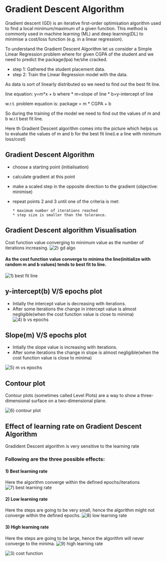 # Gradient Descent Algorithm

Gradient descent (GD) is an iterative first-order optimisation algorithm used to find a local minimum/maximum of a given function. This method is commonly used in machine learning (ML) and deep learning(DL) to minimise a cost/loss function (e.g. in a linear regression).

To understand the Gradient Descent Algorithm let us consider a Simple Linear Regression problem where for given CGPA of the student and we need to predict the package(lpa) he/she cracked.

* step 1: Gathered the student placement data.
* step 2: Train the Linear Regression model with the data.

As data is sort of linearly distributed so we need to find out the best fit line.

line equation: y=m*x + b
where * m=slope of line
      * b=y-intercept of line

w.r.t. problem equation is: package = m * CGPA + b

So during the training of the model we need to find out the values of m and b w.r.t best fit line.

Here th Gradient Descent algorithm comes into the picture which helps us to evaluate the values of m and b for the best fit line(i.e a line with minimum loss/cost)

## Gradient Descent Algorithm

* choose a starting point (initialisation)

* calculate gradient at this point

* make a scaled step in the opposite direction to the gradient (objective: minimise)

* repeat points 2 and 3 until one of the criteria is met:

      * maximum number of iterations reached
      * step size is smaller than the tolerance.


## Gradient Descent algorithm Visualisation

Cost function value converging to minimum value as the number of iterations increasing.
![2) gd algo](https://user-images.githubusercontent.com/37456341/158860140-67475a8d-fe71-44aa-a2be-c7bb082e20ab.gif)

#### As the cost function value converge to minima the line(initialize with random m and b values) tends to best fit to line.
![1) best fit line](https://user-images.githubusercontent.com/37456341/158859589-be43fcb1-e0cf-4051-a108-42e0b49256e4.gif)


## y-intercept(b) V/S epochs plot

* Intially the intercept value is decreasing with iterations.
* After some iterations the change in intercept value is almost negligible(when the cost function value is close to minima)
![4) b vs epochs](https://user-images.githubusercontent.com/37456341/158860330-b6a53045-e61a-454c-9189-2936f9f3ffd1.gif)

## Slope(m) V/S epochs plot

* Intially the slope value is increasing with iterations.
* After some iterations the change in slope is almost negligible(when the cost function value is close to minima)

![5) m vs epochs](https://user-images.githubusercontent.com/37456341/158860269-978b3988-bf44-4960-904f-5b283c130c8d.gif)

## Contour plot

Contour plots (sometimes called Level Plots) are a way to show a three-dimensional surface on a two-dimensional plane.

![6) contour plot](https://user-images.githubusercontent.com/37456341/158860386-c51c9f0f-30f6-4724-b8f2-cc2caaef974c.gif)

## Effect of learning rate on Gradient Descent Algorithm

Gradident Descent algorithm is very sensitive to the learning rate

### Following are the three possible effects:
#### 1) Best learning rate

Here the algorithm converge within the defined epochs/iterations
![7) best learning rate](https://user-images.githubusercontent.com/37456341/158860410-b9049548-de84-4eff-a961-1d8a4f32ed58.gif)


#### 2) Low learning rate

Here the steps are going to be very small, hence the algorithm might not converge within the defined epochs.
![8) low learning rate](https://user-images.githubusercontent.com/37456341/158860454-6322b1e7-83e6-40f6-a87f-aae7cea7ce37.gif)

#### 3) High learning rate

Here the steps are going to be large, hence the algorithm will never converge to the minima.
![9) high learning rate](https://user-images.githubusercontent.com/37456341/158859758-82f9f9e4-ed02-4e7b-906d-53ff9bd939d4.gif)

![3) cost function](https://user-images.githubusercontent.com/37456341/158860221-5ad2743a-cc6b-4370-a92a-955d97e39f83.gif)
